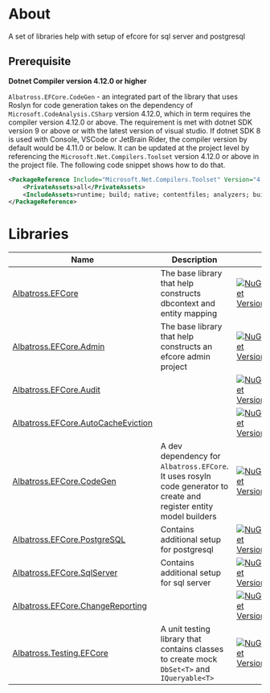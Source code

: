 # About
A set of libraries help with setup of efcore for sql server and postgresql


## Prerequisite
**Dotnet Compiler version 4.12.0 or higher**

`Albatross.EFCore.CodeGen` - an integrated part of the library that uses Roslyn for code generation takes on 
the dependency of `Microsoft.CodeAnalysis.CSharp` version 4.12.0, which in term requires the compiler version 4.12.0 or above.  The requirement is met with dotnet SDK version 9 or above or with the latest version of visual studio.  If dotnet SDK 8 is used with Console, VSCode or JetBrain Rider, the compiler version by default would be 4.11.0 or below.  It can be updated at the project level by referencing the `Microsoft.Net.Compilers.Toolset` version 4.12.0 or above in the project file.  The following code snippet shows how to do that.
```xml
<PackageReference Include="Microsoft.Net.Compilers.Toolset" Version="4.12.0">
	<PrivateAssets>all</PrivateAssets>
	<IncludeAssets>runtime; build; native; contentfiles; analyzers; buildtransitive</IncludeAssets>
</PackageReference>
```

# Libraries
| Name| Description||
|-|-|-|
| [Albatross.EFCore](./Albatross.EFCore)|The base library that help constructs dbcontext and entity mapping|[![NuGet Version](https://img.shields.io/nuget/v/Albatross.EFCore)](https://www.nuget.org/packages/Albatross.EFCore)|
| [Albatross.EFCore.Admin](./Albatross.EFCore.Admin)| The base library that help constructs an efcore admin project| [![NuGet Version](https://img.shields.io/nuget/v/Albatross.EFCore.Admin)](https://www.nuget.org/packages/Albatross.EFCore.Admin)                         |
| [Albatross.EFCore.Audit](./Albatross.EFCore.Audit)|| [![NuGet Version](https://img.shields.io/nuget/v/Albatross.EFCore.Audit)](https://www.nuget.org/packages/Albatross.EFCore.Audit)|
| [Albatross.EFCore.AutoCacheEviction](./Albatross.EFCore.AutoCacheEviction) || [![NuGet Version](https://img.shields.io/nuget/v/Albatross.EFCore.AutoCacheEviction)](https://www.nuget.org/packages/Albatross.EFCore.AutoCacheEviction) |
| [Albatross.EFCore.CodeGen](./Albatross.EFCore.CodeGen)| A dev dependency for `Albatross.EFCore`.  It uses rosyln code generator to create and register entity model builders | [![NuGet Version](https://img.shields.io/nuget/v/Albatross.EFCore.CodeGen)](https://www.nuget.org/packages/Albatross.EFCore.CodeGen)                     |
| [Albatross.EFCore.PostgreSQL](./Albatross.EFCore.PostgreSQL)| Contains additional setup for postgresql| [![NuGet Version](https://img.shields.io/nuget/v/Albatross.EFCore.PostgreSQL)](https://www.nuget.org/packages/Albatross.EFCore.PostgreSQL)               |
| [Albatross.EFCore.SqlServer](./Albatross.EFCore.SqlServer)| Contains additional setup for sql server| [![NuGet Version](https://img.shields.io/nuget/v/Albatross.EFCore.SqlServer)](https://www.nuget.org/packages/Albatross.EFCore.SqlServer)                 |
| [Albatross.EFCore.ChangeReporting](./Albatross.EFCore.ChangeReporting)|| [![NuGet Version](https://img.shields.io/nuget/v/Albatross.EFCore.ChangeReporting)](https://www.nuget.org/packages/Albatross.EFCore.ChangeReporting)     |
| [Albatross.Testing.EFCore](./Albatross.Testing.EFCore)| A unit testing library that contains classes to create mock `DbSet<T>` and `IQueryable<T>` | [![NuGet Version](https://img.shields.io/nuget/v/Albatross.Testing.EFCore)](https://www.nuget.org/packages/Albatross.Testing.EFCore)                     |
